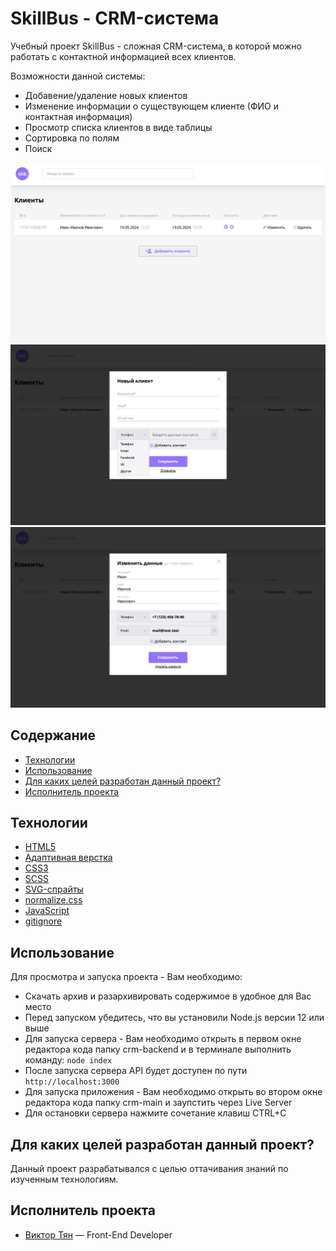 # SkillBus - CRM-система

Учебный проект SkillBus - сложная CRM-система, в которой можно работать с контактной информацией всех клиентов.

Возможности данной системы:

- Добавение/удаление новых клиентов
- Изменение информации о существующем клиенте (ФИО и контактная информация)
- Просмотр списка клиентов в виде таблицы
- Сортировка по полям
- Поиск

![skb preview-1](https://github.com/vityan99/SkillBus-CRM/blob/main/skb-preview-1.png)
![skb preview-2](https://github.com/vityan99/SkillBus-CRM/blob/main/skb-preview-2.png)
![skb preview-3](https://github.com/vityan99/SkillBus-CRM/blob/main/skb-preview-3.png)

## Содержание

- [Технологии](#технологии)
- [Использование](#использование)
- [Для каких целей разработан данный проект?](#для-каких-целей-разработан-данный-проект)
- [Исполнитель проекта](#исполнитель-проекта)

## Технологии

- [HTML5](https://html.com/html5/)
- [Адаптивная верстка](https://habr.com/ru/companies/htmlacademy/articles/342066/)
- [CSS3](https://www.w3schools.com/W3CSS/)
- [SCSS](https://sass-scss.ru/guide/)
- [SVG-спрайты](https://doka.guide/html/svg-sprite/#:~:text=SVG-спрайт%20—%20это%20файл%2C%20получаемый,использовании%20векторной%20графики%20в%20разметке)
- [normalize.css](https://necolas.github.io/normalize.css/)
- [JavaScript](https://javascript.ru/)
- [gitignore](https://docs.gitignore.io/)

## Использование

Для просмотра и запуска проекта - Вам необходимо:

- Скачать архив и разархивировать содержимое в удобное для Вас место
- Перед запуском убедитесь, что вы установили Node.js версии 12 или выше
- Для запуска сервера - Вам необходимо открыть в первом окне редактора кода папку crm-backend и в терминале выполнить команду: `node index`
- После запуска сервера API будет доступен по пути `http://localhost:3000`
- Для запуска приложения - Вам необходимо открыть во втором окне редактора кода папку crm-main и заупстить через Live Server
- Для остановки сервера нажмите сочетание клавиш CTRL+C

## Для каких целей разработан данный проект?

Данный проект разрабатывался с целью оттачивания знаний по изученным технологиям.

## Исполнитель проекта

- [Виктор Тян](https://t.me/vityan00) — Front-End Developer

